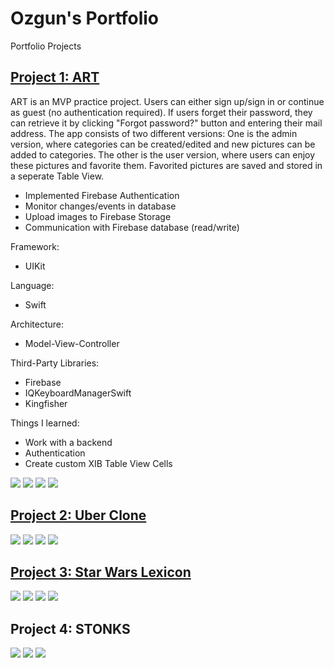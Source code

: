 # Ozgun's Portfolio

Portfolio Projects


## [Project 1: ART](https://github.com/Ozgun92/ART)

ART is an MVP practice project. Users can either sign up/sign in or continue as guest (no authentication required). If users forget their password, they can retrieve it by clicking "Forgot password?" button and entering their mail address. The app consists of two different versions: One is the admin version, where categories can be created/edited and new pictures can be added to categories. The other is the user version, where users can enjoy these pictures and favorite them. Favorited pictures are saved and stored in a seperate Table View.
* Implemented Firebase Authentication
* Monitor changes/events in database
* Upload images to Firebase Storage
* Communication with Firebase database (read/write)

Framework:
* UIKit

Language: 
* Swift

Architecture:
* Model-View-Controller

Third-Party Libraries:
* Firebase
* IQKeyboardManagerSwift
* Kingfisher

Things I learned:
* Work with a backend
* Authentication
* Create custom XIB Table View Cells

![](https://github.com/oezguenY/Ozgun_Portfolio/blob/main/images/Apple%20iPhone%2011%20Pro%20Max%20Screenshot%200.png?raw=true)
![](https://github.com/oezguenY/Ozgun_Portfolio/blob/main/images/Apple%20iPhone%2011%20Pro%20Max%20Screenshot%201.png?raw=true)
![](https://github.com/oezguenY/Ozgun_Portfolio/blob/main/images/Apple%20iPhone%2011%20Pro%20Max%20Screenshot%202.png?raw=true)
![](https://github.com/oezguenY/Ozgun_Portfolio/blob/main/images/Apple%20iPhone%2011%20Pro%20Max%20Screenshot%203.png?raw=true)

## [Project 2: Uber Clone](https://github.com/Ozgun92/Uber-Clone)

![](https://github.com/oezguenY/Ozgun_Portfolio/blob/main/images/Uber1.png?raw=true)
![](https://github.com/oezguenY/Ozgun_Portfolio/blob/main/images/Uber2.png?raw=true)
![](https://github.com/oezguenY/Ozgun_Portfolio/blob/main/images/Uber3.png?raw=true)
![](https://github.com/oezguenY/Ozgun_Portfolio/blob/main/images/Uber4.png?raw=true)

## [Project 3: Star Wars Lexicon](https://github.com/Ozgun92/StarWars-Lexicon)

![](https://github.com/oezguenY/Ozgun_Portfolio/blob/main/images/SWL1.png?raw=true)
![](https://github.com/oezguenY/Ozgun_Portfolio/blob/main/images/SWL2.png?raw=true)
![](https://github.com/oezguenY/Ozgun_Portfolio/blob/main/images/SWL3.png?raw=true)
![](https://github.com/oezguenY/Ozgun_Portfolio/blob/main/images/SWL4.png?raw=true)

## Project 4: STONKS

![](https://github.com/oezguenY/Ozgun_Portfolio/blob/main/images/F1.png?raw=true)
![](https://github.com/oezguenY/Ozgun_Portfolio/blob/main/images/F2.png?raw=true)
![](https://github.com/oezguenY/Ozgun_Portfolio/blob/main/images/F3.png?raw=true)



